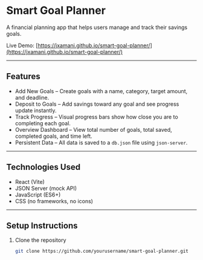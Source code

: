 # Smart Goal Planner

A financial planning app that helps users manage and track their savings goals.

Live Demo: [https://jxamani.github.io/smart-goal-planner/](https://jxamani.github.io/smart-goal-planner/)

---

## Features

- Add New Goals – Create goals with a name, category, target amount, and deadline.
- Deposit to Goals – Add savings toward any goal and see progress update instantly.
- Track Progress – Visual progress bars show how close you are to completing each goal.
- Overview Dashboard – View total number of goals, total saved, completed goals, and time left.
- Persistent Data – All data is saved to a `db.json` file using `json-server`.

---

## Technologies Used

- React (Vite)
- JSON Server (mock API)
- JavaScript (ES6+)
- CSS (no frameworks, no icons)

---

## Setup Instructions

1. Clone the repository
   ```bash
   git clone https://github.com/yourusername/smart-goal-planner.git
